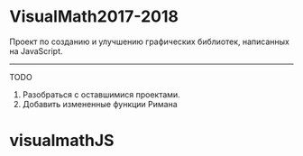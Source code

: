 # VisualMath2017-2018

Проект по созданию и улучшению графических библиотек, написанных на JavaScript.
***

TODO
1)  Разобраться с оставшимися  проектами.
2)  Добавить измененные функции Римана
# visualmathJS
